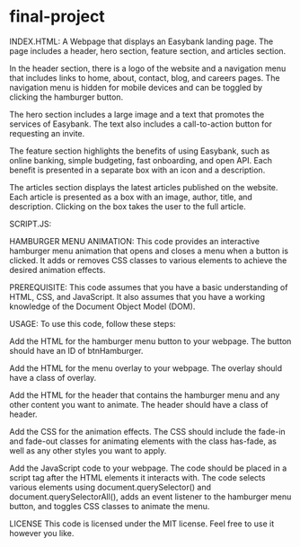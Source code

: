 # final-project
INDEX.HTML:
A Webpage that displays an Easybank landing page. The page includes a header, hero section, feature section, and articles section.

In the header section, there is a logo of the website and a navigation menu that includes links to home, about, contact, blog, and careers pages. The navigation menu is hidden for mobile devices and can be toggled by clicking the hamburger button.

The hero section includes a large image and a text that promotes the services of Easybank. The text also includes a call-to-action button for requesting an invite.

The feature section highlights the benefits of using Easybank, such as online banking, simple budgeting, fast onboarding, and open API. Each benefit is presented in a separate box with an icon and a description.

The articles section displays the latest articles published on the website. Each article is presented as a box with an image, author, title, and description. Clicking on the box takes the user to the full article.

SCRIPT.JS:

HAMBURGER MENU ANIMATION:
This code provides an interactive hamburger menu animation that opens and closes a menu when a button is clicked. It adds or removes CSS classes to various elements to achieve the desired animation effects.

PREREQUISITE:
This code assumes that you have a basic understanding of HTML, CSS, and JavaScript. It also assumes that you have a working knowledge of the Document Object Model (DOM).

USAGE:
To use this code, follow these steps:

Add the HTML for the hamburger menu button to your webpage. The button should have an ID of btnHamburger.

Add the HTML for the menu overlay to your webpage. The overlay should have a class of overlay.

Add the HTML for the header that contains the hamburger menu and any other content you want to animate. The header should have a class of header.

Add the CSS for the animation effects. The CSS should include the fade-in and fade-out classes for animating elements with the class has-fade, as well as any other styles you want to apply.

Add the JavaScript code to your webpage. The code should be placed in a script tag after the HTML elements it interacts with. The code selects various elements using document.querySelector() and document.querySelectorAll(), adds an event listener to the hamburger menu button, and toggles CSS classes to animate the menu.

LICENSE
This code is licensed under the MIT license. Feel free to use it however you like.
